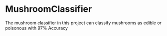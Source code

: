 # MushroomClassifier
The mushroom classifier in this project can classify mushrooms as edible or poisonous with 97% Accuracy

